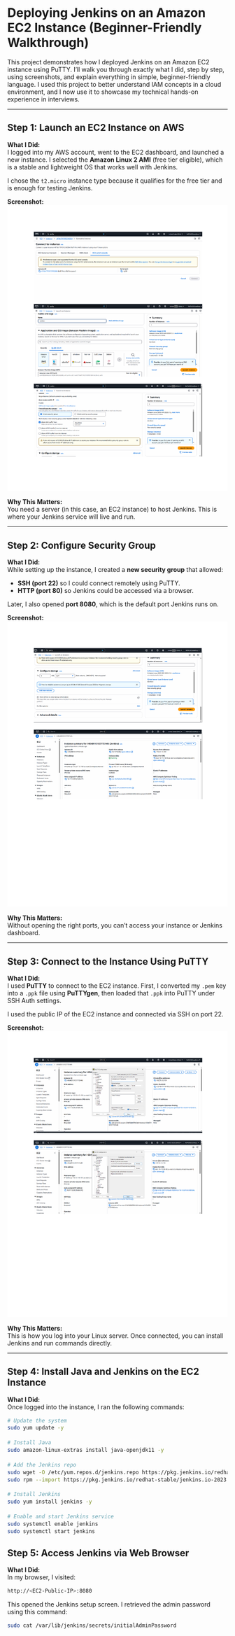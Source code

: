 # Deploying Jenkins on an Amazon EC2 Instance (Beginner-Friendly Walkthrough)

This project demonstrates how I deployed Jenkins on an Amazon EC2 instance using PuTTY. I’ll walk you through exactly what I did, step by step, using screenshots, and explain everything in simple, beginner-friendly language. I used this project to better understand IAM concepts in a cloud environment, and I now use it to showcase my technical hands-on experience in interviews.

---

## Step 1: Launch an EC2 Instance on AWS

**What I Did:**  
I logged into my AWS account, went to the EC2 dashboard, and launched a new instance. I selected the **Amazon Linux 2 AMI** (free tier eligible), which is a stable and lightweight OS that works well with Jenkins.

I chose the `t2.micro` instance type because it qualifies for the free tier and is enough for testing Jenkins.

**Screenshot:**  
![EC2 Instance Launch](jenkins_step_1.png)

**Why This Matters:**  
You need a server (in this case, an EC2 instance) to host Jenkins. This is where your Jenkins service will live and run.

---

## Step 2: Configure Security Group

**What I Did:**  
While setting up the instance, I created a **new security group** that allowed:
- **SSH (port 22)** so I could connect remotely using PuTTY.
- **HTTP (port 80)** so Jenkins could be accessed via a browser.

Later, I also opened **port 8080**, which is the default port Jenkins runs on.

**Screenshot:**  
![Security Group Configuration](jenkins_step_2.png)

**Why This Matters:**  
Without opening the right ports, you can’t access your instance or Jenkins dashboard.

---

## Step 3: Connect to the Instance Using PuTTY

**What I Did:**  
I used **PuTTY** to connect to the EC2 instance. First, I converted my `.pem` key into a `.ppk` file using **PuTTYgen**, then loaded that `.ppk` into PuTTY under SSH Auth settings.

I used the public IP of the EC2 instance and connected via SSH on port 22.

**Screenshot:**  
![PuTTY SSH Setup](jenkins_step_3.png)

**Why This Matters:**  
This is how you log into your Linux server. Once connected, you can install Jenkins and run commands directly.

---

## Step 4: Install Java and Jenkins on the EC2 Instance

**What I Did:**  
Once logged into the instance, I ran the following commands:

```bash
# Update the system
sudo yum update -y

# Install Java
sudo amazon-linux-extras install java-openjdk11 -y

# Add the Jenkins repo
sudo wget -O /etc/yum.repos.d/jenkins.repo https://pkg.jenkins.io/redhat-stable/jenkins.repo
sudo rpm --import https://pkg.jenkins.io/redhat-stable/jenkins.io-2023.key

# Install Jenkins
sudo yum install jenkins -y

# Enable and start Jenkins service
sudo systemctl enable jenkins
sudo systemctl start jenkins
```

## Step 5: Access Jenkins via Web Browser

**What I Did:**  
In my browser, I visited:
```bash
http://<EC2-Public-IP>:8080
```
This opened the Jenkins setup screen. I retrieved the admin password using this command:

```bash
sudo cat /var/lib/jenkins/secrets/initialAdminPassword
